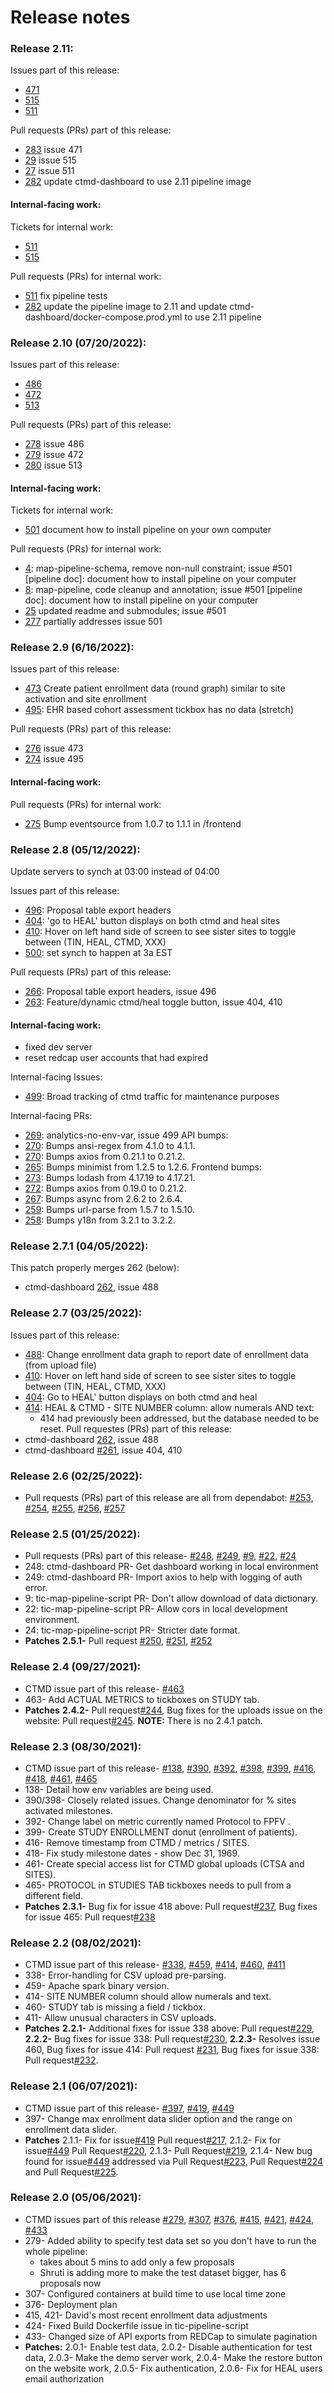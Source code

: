# Release notes

### Release 2.11:
Issues part of this release:
* [471](https://github.com/renci/ctmd/issues/471)
* [515](https://github.com/RENCI/ctmd/issues/515)
* [511](https://github.com/RENCI/ctmd/issues/511)

Pull requests (PRs) part of this release:
* [283](https://github.com/RENCI/ctmd-dashboard/pull/283) issue 471
* [29](https://github.com/RENCI/tic-map-pipeline-script/pull/29) issue 515
* [27](https://github.com/RENCI/tic-map-pipeline-script/pull/27) issue 511
* [282](https://github.com/RENCI/ctmd-dashboard/pull/282) update ctmd-dashboard to use 2.11 pipeline image

#### Internal-facing work:
Tickets for internal work:
* [511](https://github.com/RENCI/ctmd/issues/511)
* [515](https://github.com/RENCI/ctmd/issues/515)

Pull requests (PRs) for internal work:
* [511](https://github.com/RENCI/ctmd/issues/511) fix pipeline tests
* [282](https://github.com/RENCI/ctmd-dashboard/pull/282) update the pipeline image to 2.11 and update ctmd-dashboard/docker-compose.prod.yml to use 2.11 pipeline

### Release 2.10 (07/20/2022):

Issues part of this release:
* [486](https://github.com/RENCI/ctmd/issues/486)
* [472](https://github.com/RENCI/ctmd/issues/472)
* [513](https://github.com/RENCI/ctmd/issues/513)

Pull requests (PRs) part of this release:
* [278](https://github.com/RENCI/ctmd-dashboard/pull/278) issue 486
* [279](https://github.com/RENCI/ctmd-dashboard/pull/279) issue 472
* [280](https://github.com/RENCI/ctmd-dashboard/pull/280) issue 513

#### Internal-facing work:
Tickets for internal work:
* [501](https://github.com/RENCI/ctmd/issues/501) document how to install pipeline on your own computer

Pull requests (PRs) for internal work:
* [4](https://github.com/RENCI/map-pipeline-schema/pull/4): map-pipeline-schema, remove non-null constraint; issue #501 [pipeline doc]: document how to install pipeline on your computer
* [8](https://github.com/RENCI/map-pipeline/pull/8): map-pipeline, code cleanup and annotation; issue #501 [pipeline doc]: document how to install pipeline on your computer
* [25](https://github.com/RENCI/tic-map-pipeline-script/pull/25) updated readme and submodules; issue #501
* [277](https://github.com/RENCI/ctmd-dashboard/pull/277) partially addresses issue 501

### Release 2.9 (6/16/2022):
Issues part of this release:
* [473](https://github.com/RENCI/ctmd/issues/473) Create patient enrollment data (round graph) similar to site activation and site enrollment
* [495](https://github.com/RENCI/ctmd/issues/495): EHR based cohort assessment tickbox has no data (stretch)

Pull requests (PRs) part of this release:

* [276](https://github.com/RENCI/ctmd-dashboard/pull/276) issue 473
* [274](https://github.com/RENCI/ctmd-dashboard/pull/274) issue 495

#### Internal-facing work:

Pull requests (PRs) for internal work:
* [275](https://github.com/RENCI/ctmd-dashboard/pull/275) Bump eventsource from 1.0.7 to 1.1.1 in /frontend


### Release 2.8 (05/12/2022):
Update servers to synch at 03:00 instead of 04:00

Issues part of this release:
* [496](https://github.com/RENCI/ctmd/issues/496): Proposal table export headers
* [404](https://github.com/RENCI/ctmd/issues/404): 'go to HEAL' button displays on both ctmd and heal sites
* [410](https://github.com/RENCI/ctmd/issues/410): Hover on left hand side of screen to see sister sites to toggle between (TIN, HEAL, CTMD, XXX) 
* [500](https://github.com/RENCI/ctmd/issues/500): set synch to happen at 3a EST

Pull requests (PRs) part of this release:
* [266](https://github.com/RENCI/ctmd-dashboard/pull/266): Proposal table export headers, issue 496
* [263](https://github.com/RENCI/ctmd-dashboard/pull/263): Feature/dynamic ctmd/heal toggle button, issue 404, 410

#### Internal-facing work:
* fixed dev server
* reset redcap user accounts that had expired

Internal-facing Issues:
* [499](https://github.com/RENCI/ctmd/issues/499): Broad tracking of ctmd traffic for maintenance purposes

Internal-facing PRs:
* [269](https://github.com/RENCI/ctmd-dashboard/pull/269): analytics-no-env-var, issue 499
API bumps:
* [270](https://github.com/RENCI/ctmd-dashboard/pull/271): Bumps ansi-regex from 4.1.0 to 4.1.1.
* [270](https://github.com/RENCI/ctmd-dashboard/pull/270): Bumps axios from 0.21.1 to 0.21.2.
* [265](https://github.com/RENCI/ctmd-dashboard/pull/265): Bumps minimist from 1.2.5 to 1.2.6.
Frontend bumps:
* [273](https://github.com/RENCI/ctmd-dashboard/pull/273): Bumps lodash from 4.17.19 to 4.17.21.
* [272](https://github.com/RENCI/ctmd-dashboard/pull/272): Bumps axios from 0.19.0 to 0.21.2.
* [267](https://github.com/RENCI/ctmd-dashboard/pull/267): Bumps async from 2.6.2 to 2.6.4.
* [259](https://github.com/RENCI/ctmd-dashboard/pull/259): Bumps url-parse from 1.5.7 to 1.5.10.
* [258](https://github.com/RENCI/ctmd-dashboard/pull/258): Bumps y18n from 3.2.1 to 3.2.2.

### Release 2.7.1 (04/05/2022):
This patch properly merges 262 (below):
* ctmd-dashboard [262](https://github.com/RENCI/ctmd-dashboard/pull/262), issue 488

### Release 2.7 (03/25/2022):
Issues part of this release:
* [488](https://github.com/RENCI/ctmd/issues/488): Change enrollment data graph to report date of enrollment data (from upload file)
* [410](https://github.com/RENCI/ctmd/issues/410): Hover on left hand side of screen to see sister sites to toggle between (TIN, HEAL, CTMD, XXX)
* [404](https://github.com/RENCI/ctmd/issues/404): Go to HEAL' button displays on both ctmd and heal 
* [414](https://github.com/RENCI/ctmd/issues/414): HEAL & CTMD - SITE NUMBER column: allow numerals AND text:
  + 414 had previously been addressed, but the database needed to be reset.
Pull requestes (PRs) part of this release: 
* ctmd-dashboard [262](https://github.com/RENCI/ctmd-dashboard/pull/262), issue 488
* ctmd-dashboard [#261](https://github.com/RENCI/ctmd-dashboard/pull/261), issue 404, 410

### Release 2.6 (02/25/2022):
* Pull requests (PRs) part of this release are all from dependabot: [#253](https://github.com/RENCI/ctmd-dashboard/pull/253), [#254](https://github.com/RENCI/ctmd-dashboard/pull/254), [#255](https://github.com/RENCI/ctmd-dashboard/pull/255), [#256](https://github.com/RENCI/ctmd-dashboard/pull/256), [#257](https://github.com/RENCI/ctmd-dashboard/pull/257) 

### Release 2.5 (01/25/2022):
* Pull requests (PRs) part of this release- [#248](https://github.com/RENCI/ctmd-dashboard/pull/248), [#249](https://github.com/RENCI/ctmd-dashboard/pull/249), [#9](https://github.com/RENCI/tic-map-pipeline-script/pull/9), [#22](https://github.com/RENCI/tic-map-pipeline-script/pull/22), [#24](https://github.com/RENCI/tic-map-pipeline-script/pull/24)
* 248: ctmd-dashboard PR- Get dashboard working in local environment
* 249: ctmd-dashboard PR- Import axios to help with logging of auth error.
* 9: tic-map-pipeline-script PR- Don't allow download of data dictionary.
* 22: tic-map-pipeline-script PR- Allow cors in local development environment.
* 24: tic-map-pipeline-script PR- Stricter date format.
* <b>Patches</b> <b>2.5.1-</b> Pull request [#250](https://github.com/RENCI/ctmd-dashboard/pull/250), [#251](https://github.com/RENCI/ctmd-dashboard/pull/251), [#252](https://github.com/RENCI/ctmd-dashboard/pull/252)

### Release 2.4 (09/27/2021):
* CTMD issue part of this release- [#463](https://github.com/RENCI/ctmd/issues/463)
* 463- Add ACTUAL METRICS to tickboxes on STUDY tab.
* <b>Patches</b> <b>2.4.2-</b> Pull request[#244](https://github.com/RENCI/ctmd-dashboard/pull/244), Bug fixes for the uploads issue on the website: Pull request[#245](https://github.com/RENCI/ctmd-dashboard/pull/245).
<b>NOTE:</b> There is no 2.4.1 patch.

### Release 2.3 (08/30/2021):
* CTMD issue part of this release- [#138](https://github.com/RENCI/ctmd/issues/138), [#390](https://github.com/RENCI/ctmd/issues/390), [#392](https://github.com/RENCI/ctmd/issues/392), [#398](https://github.com/RENCI/ctmd/issues/398), [#399](https://github.com/RENCI/ctmd/issues/399), [#416](https://github.com/RENCI/ctmd/issues/416), [#418](https://github.com/RENCI/ctmd/issues/418), [#461](https://github.com/RENCI/ctmd/issues/461), [#465](https://github.com/RENCI/ctmd/issues/465)
* 138- Detail how env variables are being used.
* 390/398- Closely related issues. Change denominator for % sites activated milestones. 
* 392- Change label on metric currently named Protocol to FPFV . 
* 399- Create STUDY ENROLLMENT donut (enrollment of patients).
* 416- Remove timestamp from CTMD / metrics / SITES.
* 418- Fix study milestone dates - show Dec 31, 1969.
* 461- Create special access list for CTMD global uploads (CTSA and SITES).
* 465- PROTOCOL in STUDIES TAB tickboxes needs to pull from a different field.
* <b>Patches</b> <b>2.3.1-</b> Bug fix for issue 418 above: Pull request[#237](https://github.com/RENCI/ctmd-dashboard/pull/237), Bug fixes for issue 465: Pull request[#238](https://github.com/RENCI/ctmd-dashboard/pull/238)

### Release 2.2 (08/02/2021):
* CTMD issue part of this release- [#338](https://github.com/RENCI/ctmd/issues/338), [#459](https://github.com/RENCI/ctmd/issues/459), [#414](https://github.com/RENCI/ctmd/issues/414), [#460](https://github.com/RENCI/ctmd/issues/460), [#411](https://github.com/RENCI/ctmd/issues/411)
* 338- Error-handling for CSV upload pre-parsing.
* 459- Apache spark binary version.
* 414- SITE NUMBER column should allow numerals and text.
* 460- STUDY tab is missing a field / tickbox.
* 411- Allow unusual characters in CSV uploads.
* <b>Patches</b> <b>2.2.1-</b> Additional fixes for issue 338 above: Pull request[#229](https://github.com/RENCI/ctmd-dashboard/pull/229), <b>2.2.2-</b> Bug fixes for issue 338: Pull request[#230](https://github.com/RENCI/ctmd-dashboard/pull/230), <b>2.2.3-</b> Resolves issue 460, Bug fixes for issue 414: Pull request [#231](https://github.com/RENCI/ctmd-dashboard/pull/231), Bug fixes for issue 338: Pull request[#232](https://github.com/RENCI/ctmd-dashboard/pull/232).

### Release 2.1 (06/07/2021):
* CTMD issue part of this release- [#397](https://github.com/RENCI/ctmd/issues/397), [#419](https://github.com/RENCI/ctmd/issues/419), [#449](https://github.com/RENCI/ctmd/issues/449)
* 397- Change max enrollment data slider option and the range on enrollment data slider.
* <b>Patches</b> 2.1.1- Fix for issue[#419](https://github.com/RENCI/ctmd/issues/419) Pull request[#217](https://github.com/RENCI/ctmd-dashboard/pull/217), 2.1.2- Fix for issue[#449](https://github.com/RENCI/ctmd/issues/449) Pull Request[#220](https://github.com/RENCI/ctmd-dashboard/pull/220), 2.1.3- Pull Request[#219](https://github.com/RENCI/ctmd-dashboard/pull/219), 2.1.4- New bug found for issue[#449](https://github.com/RENCI/ctmd/issues/449) addressed via Pull Request[#223](https://github.com/RENCI/ctmd-dashboard/pull/223), Pull Request[#224](https://github.com/RENCI/ctmd-dashboard/pull/224) and Pull Request[#225](https://github.com/RENCI/ctmd-dashboard/pull/225).

### Release 2.0 (05/06/2021):
* CTMD issues part of this release [#279](https://github.com/RENCI/ctmd/issues/279), [#307](https://github.com/RENCI/ctmd/issues/307), [#376](https://github.com/RENCI/ctmd/issues/376), [#415](https://github.com/RENCI/ctmd/issues/415), [#421](https://github.com/RENCI/ctmd/issues/421), [#424](https://github.com/RENCI/ctmd/issues/424), [#433](https://github.com/RENCI/ctmd/issues/433)
* 279- Added ability to specify test data set so you don't have to run the whole pipeline:
  * takes about 5 mins to add only a few proposals
  * Shruti is adding more to make the test dataset bigger, has 6 proposals now
* 307- Configured containers at build time to use local time zone
* 376- Deployment plan
* 415, 421- David's most recent enrollment data adjustments
* 424- Fixed Build Dockerfile issue in tic-pipeline-script
* 433- Changed size of API exports from REDCap to simulate pagination
* <b>Patches:</b> 2.0.1- Enable test data, 2.0.2- Disable authentication for test data, 2.0.3- Make the demo server work, 2.0.4- Make the restore button on the website work, 2.0.5- Fix authentication, 2.0.6- Fix for HEAL users email authorization
